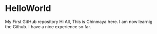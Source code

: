 # HelloWorld
My First GitHub repository
Hi All, This is Chinmaya here. I am now learnig the Github.
I have a nice experience so far.
